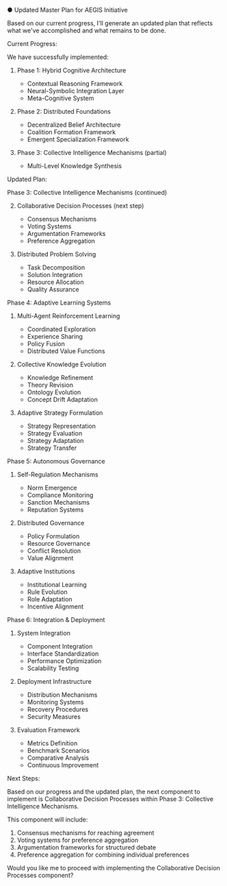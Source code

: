 ● Updated Master Plan for AEGIS Initiative

Based on our current progress, I'll generate an updated plan that reflects what we've accomplished
and what remains to be done.

Current Progress:

We have successfully implemented:

1. Phase 1: Hybrid Cognitive Architecture

   - Contextual Reasoning Framework
   - Neural-Symbolic Integration Layer
   - Meta-Cognitive System

2. Phase 2: Distributed Foundations

   - Decentralized Belief Architecture
   - Coalition Formation Framework
   - Emergent Specialization Framework

3. Phase 3: Collective Intelligence Mechanisms (partial)

   - Multi-Level Knowledge Synthesis

Updated Plan:

Phase 3: Collective Intelligence Mechanisms (continued)

2. Collaborative Decision Processes (next step)

   - Consensus Mechanisms
   - Voting Systems
   - Argumentation Frameworks
   - Preference Aggregation

3. Distributed Problem Solving

   - Task Decomposition
   - Solution Integration
   - Resource Allocation
   - Quality Assurance

Phase 4: Adaptive Learning Systems

1. Multi-Agent Reinforcement Learning

   - Coordinated Exploration
   - Experience Sharing
   - Policy Fusion
   - Distributed Value Functions

2. Collective Knowledge Evolution

   - Knowledge Refinement
   - Theory Revision
   - Ontology Evolution
   - Concept Drift Adaptation

3. Adaptive Strategy Formulation

   - Strategy Representation
   - Strategy Evaluation
   - Strategy Adaptation
   - Strategy Transfer

Phase 5: Autonomous Governance

1. Self-Regulation Mechanisms

   - Norm Emergence
   - Compliance Monitoring
   - Sanction Mechanisms
   - Reputation Systems

2. Distributed Governance

   - Policy Formulation
   - Resource Governance
   - Conflict Resolution
   - Value Alignment

3. Adaptive Institutions

   - Institutional Learning
   - Rule Evolution
   - Role Adaptation
   - Incentive Alignment

Phase 6: Integration & Deployment

1. System Integration

   - Component Integration
   - Interface Standardization
   - Performance Optimization
   - Scalability Testing

2. Deployment Infrastructure

   - Distribution Mechanisms
   - Monitoring Systems
   - Recovery Procedures
   - Security Measures

3. Evaluation Framework

   - Metrics Definition
   - Benchmark Scenarios
   - Comparative Analysis
   - Continuous Improvement

Next Steps:

Based on our progress and the updated plan, the next component to implement is Collaborative
Decision Processes within Phase 3: Collective Intelligence Mechanisms.

This component will include:

1. Consensus mechanisms for reaching agreement
2. Voting systems for preference aggregation
3. Argumentation frameworks for structured debate
4. Preference aggregation for combining individual preferences

Would you like me to proceed with implementing the Collaborative Decision Processes component?
